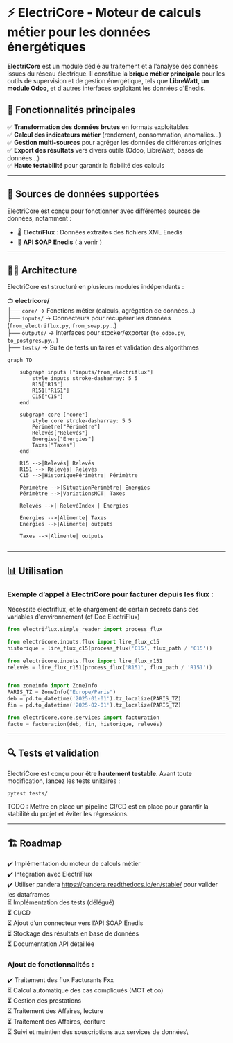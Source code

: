 # ⚡ ElectriCore - Moteur de calculs métier pour les données énergétiques

**ElectriCore** est un module dédié au traitement et à l'analyse des données issues du réseau électrique. Il constitue la **brique métier principale** pour les outils de supervision et de gestion énergétique, tels que **LibreWatt**, **un module Odoo**, et d'autres interfaces exploitant les données d'Enedis.

## 📌 Fonctionnalités principales

✅ **Transformation des données brutes** en formats exploitables\
✅ **Calcul des indicateurs métier** (rendement, consommation, anomalies…)\
✅ **Gestion multi-sources** pour agréger les données de différentes origines\
✅ **Export des résultats** vers divers outils (Odoo, LibreWatt, bases de données…)\
✅ **Haute testabilité** pour garantir la fiabilité des calculs

---

## 🚀 Sources de données supportées

ElectriCore est conçu pour fonctionner avec différentes sources de données, notamment :

- 🌡️ **ElectriFlux** : Données extraites des fichiers XML Enedis
- 🔗 **API SOAP Enedis** ( à venir )

---

## 🤦‍♂️ Architecture

ElectriCore est structuré en plusieurs modules indépendants :

📺 **electricore/**\
├── `core/` → Fonctions métier (calculs, agrégation de données…)\
├── `inputs/` → Connecteurs pour récupérer les données (`from_electriflux.py`, `from_soap.py`…)\
├── `outputs/` → Interfaces pour stocker/exporter (`to_odoo.py`, `to_postgres.py`…)\
├── `tests/` → Suite de tests unitaires et validation des algorithmes

```mermaid
graph TD

    subgraph inputs ["inputs/from_electriflux"]
        style inputs stroke-dasharray: 5 5
        R15["R15"]
        R151["R151"]
        C15["C15"]
    end

    subgraph core ["core"]
        style core stroke-dasharray: 5 5
        Périmètre["Périmètre"]
        Relevés["Relevés"]
        Energies["Energies"]
        Taxes["Taxes"]
    end

    R15 -->|Relevés| Relevés
    R151 -->|Relevés| Relevés
    C15 -->|HistoriquePérimètre| Périmètre

    Périmètre -->|SituationPérimètre| Energies
    Périmètre -->|VariationsMCT| Taxes

    Relevés -->| RelevéIndex | Energies

    Energies -->|Alimente| Taxes
    Energies -->|Alimente| outputs

    Taxes -->|Alimente| outputs


```
---

## 📊 Utilisation

### Exemple d’appel à **ElectriCore** pour facturer depuis les flux :

Nécéssite electriflux, et le chargement de certain secrets dans des variables d'environnement (cf Doc ElectriFlux)

```python
from electriflux.simple_reader import process_flux

from electricore.inputs.flux import lire_flux_c15
historique = lire_flux_c15(process_flux('C15', flux_path / 'C15'))

from electricore.inputs.flux import lire_flux_r151
relevés = lire_flux_r151(process_flux('R151', flux_path / 'R151'))


from zoneinfo import ZoneInfo
PARIS_TZ = ZoneInfo("Europe/Paris")
deb = pd.to_datetime('2025-01-01').tz_localize(PARIS_TZ)
fin = pd.to_datetime('2025-02-01').tz_localize(PARIS_TZ)

from electricore.core.services import facturation
factu = facturation(deb, fin, historique, relevés)

```

---

## 🔍 Tests et validation

ElectriCore est conçu pour être **hautement testable**. Avant toute modification, lancez les tests unitaires :

```bash
pytest tests/
```

TODO : Mettre en place un pipeline CI/CD est en place pour garantir la stabilité du projet et éviter les régressions.

---
## 🏗️ Roadmap

✔️ Implémentation du moteur de calculs métier\
✔️ Intégration avec ElectriFlux\
✔️ Utiliser pandera https://pandera.readthedocs.io/en/stable/ pour valider les dataframes\
⏳ Implémentation des tests (délégué)\
⏳ CI/CD\
⏳ Ajout d’un connecteur vers l’API SOAP Enedis\
⏳ Stockage des résultats en base de données\
⏳ Documentation API détaillée

### Ajout de fonctionnalités : 

✔️ Traitement des flux Facturants Fxx\
⏳ Calcul automatique des cas compliqués (MCT et co)\
⏳ Gestion des prestations\
⏳ Traitement des Affaires, lecture\
⏳ Traitement des Affaires, écriture\
⏳ Suivi et maintien des souscriptions aux services de données\

